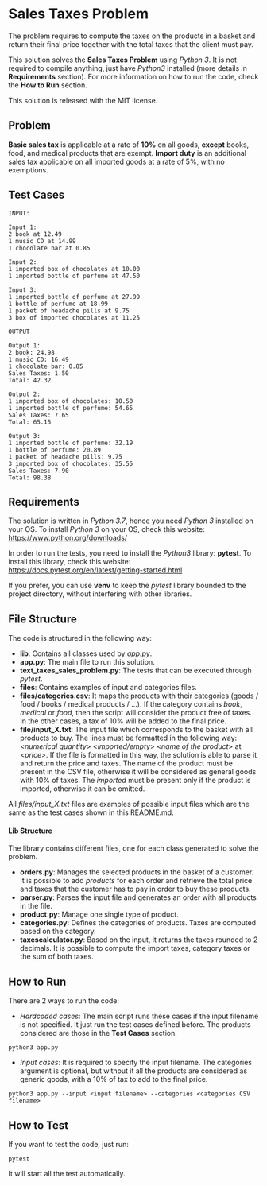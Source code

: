 # Sales Taxes Problem
The problem requires to compute the taxes on the products in a basket and return their final 
price together with the total taxes that the client must pay.

This solution solves the **Sales Taxes Problem** using *Python 3*.
It is not required to compile anything, just have *Python3* installed 
(more details in **Requirements** section).
For more information on how to run the code, check the **How to Run** section.

This solution is released with the MIT license.

## Problem

**Basic sales tax** is applicable at a rate of **10%** on all goods, 
**except** books, food, and medical products that are exempt. 
**Import duty** is an additional sales tax applicable on all imported goods at a rate of 5%, 
with no exemptions.

## Test Cases

```
INPUT:

Input 1:
2 book at 12.49
1 music CD at 14.99
1 chocolate bar at 0.85

Input 2:
1 imported box of chocolates at 10.00
1 imported bottle of perfume at 47.50

Input 3:
1 imported bottle of perfume at 27.99
1 bottle of perfume at 18.99
1 packet of headache pills at 9.75
3 box of imported chocolates at 11.25

OUTPUT

Output 1:
2 book: 24.98
1 music CD: 16.49
1 chocolate bar: 0.85
Sales Taxes: 1.50
Total: 42.32

Output 2:
1 imported box of chocolates: 10.50
1 imported bottle of perfume: 54.65
Sales Taxes: 7.65
Total: 65.15

Output 3:
1 imported bottle of perfume: 32.19
1 bottle of perfume: 20.89
1 packet of headache pills: 9.75
3 imported box of chocolates: 35.55
Sales Taxes: 7.90
Total: 98.38
```

## Requirements
The solution is written in *Python 3.7*, 
hence you need *Python 3* installed on your OS. 
To install *Python 3* on your OS, check this website:
https://www.python.org/downloads/

In order to run the tests, you need to install the *Python3* library: **pytest**.
To install this library, check this website:
https://docs.pytest.org/en/latest/getting-started.html

If you prefer, you can use **venv** to keep the *pytest* library bounded to the project directory,
 without interfering with other libraries.

## File Structure
The code is structured in the following way:
- **lib**: Contains all classes used by *app.py*.
- **app.py**: The main file to run this solution.
- **text_taxes_sales_problem.py**: The tests that can be executed through *pytest*.
- **files**: Contains examples of input and categories files.
- **files/categories.csv**: It maps the products with their categories (goods / food / books / medical products / ...). 
If the category contains *book*, *medical* or *food*, then the script will consider the product free of taxes. 
In the other cases, a tax of 10% will be added to the final price.
- **file/input_X.txt**: The input file which corresponds to the basket with all products to buy. 
The lines must be formatted in the following way: 
<*numerical quantity*> <*imported/empty*> <*name of the product*> at <*price*>. 
If the file is formatted in this way, the solution is able to parse it and return the price and taxes. 
The name of the product must be present in the CSV file, 
otherwise it will be considered as general goods with 10% of taxes. 
The *imported* must be present only if the product is imported, otherwise it can be omitted.

All *files/input_X.txt* files are examples of possible input files which are the same as the test cases shown 
in this README.md.

#### Lib Structure
The library contains different files, one for each class generated to solve the problem.
- **orders.py**: Manages the selected products in the basket of a customer. 
It is possible to add *products* for each order and retrieve the total price and taxes that the customer has to pay 
in order to buy these products.
- **parser.py**: Parses the input file and generates an order with all products in the file.
- **product.py**: Manage one single type of product. 
- **categories.py**: Defines the categories of products. Taxes are computed based on the category.
- **taxescalculator.py**: Based on the input, it returns the taxes rounded to 2 decimals. 
It is possible to compute the import taxes, category taxes or the sum of both taxes.

## How to Run
There are 2 ways to run the code:
- *Hardcoded cases*: The main script runs these cases if the input filename is not specified. 
It just run the test cases defined before. 
The products considered are those in the **Test Cases** section.
```
python3 app.py
```
- *Input cases*: It is required to specify the input filename. The categories argument is
optional, but without it all the products are considered as generic goods, with a 10% of tax
to add to the final price.
```
python3 app.py --input <input filename> --categories <categories CSV filename>
```

## How to Test
If you want to test the code, just run:
```
pytest
```
It will start all the test automatically.

